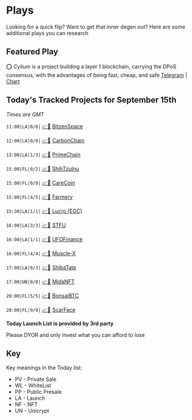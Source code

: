 
# Plays

Looking for a quick flip? Want to get that inner degen out? Here are some additional plays you can research

## Featured Play

⭕ *Cylium* is a project building a layer 1 blockchain,  carrying the DPoS consensus, with the advantages of being fast, cheap, and safe
[Telegram](https://t.me/Cyliumofficial) | [Chart](https://app.nexuscrypto.com/token/bsc/0x1814f5a7e06ff5a3d41a832f4d4cd900ab6f0a69)

## Today's Tracked Projects for September 15th
_Times are GMT_

`11:00|LA|0/0|` [📈](https://app.nexuscrypto.com/token/bsc/0xdacc0417add48b63cbefb77efbe4a3801aad51ba)[📲](https://www.pinksale.finance/launchpad/0x7df5181c7529E06A218aF49953F398f9012A9d6b?chain=BSC) [BitzenSpace](https://t.me/BitzenSpace)

`12:00|LA|0/0|` [📈](https://app.nexuscrypto.com/token/bsc/0xa9bc4d368e356e209b368274e3477930e7142c12)[📲](https://www.pinksale.finance/launchpad/0xB0fF3577778c5D0293769903A6DB2b9e94f7d07C?chain=BSC) [CarbonChain](https://t.me/CarbonChainEN)

`13:00|LA|1/3|` [📈](https://app.nexuscrypto.com/token/bsc/0x933ae540ca1096e44e9e57a88d616f01d043e48b)[📲](https://www.pinksale.finance/launchpad/0x7a79C87efE67bAC404f63E6b8D4eBE2E34c1Aa73?chain=BSC) [PrimeChain](https://t.me/Prime_Chain)

`15:00|FL|0/2|` [📈](https://app.nexuscrypto.com/token/bsc/0x74d00122a5d038914eae062af8174c888f3166dc)[📲](https://www.pinksale.finance/launchpad/0x41a5Fc8EBCfF503271e0624B5b4102D0dB761ABa?chain=BSC) [ShihTzuInu](https://t.me/ShihTzuInuGlobal)

`15:00|FL|0/0|` [📈](https://app.nexuscrypto.com/token/bsc/0xcf6256895839ca82dcf8abc54b162a5eb076f207)[📲](https://www.pinksale.finance/launchpad/0xcFC0427920Dd5ABc71A8cad899a1B6763970F75E?chain=BSC) [CareCoin](https://t.me/carecoinfamily)

`15:00|FL|4/5|` [📈](https://app.nexuscrypto.com/token/bsc/0xf43c6d1ea4c92b6a3e2b55c6fc365b2d0c6a00be)[📲](https://www.pinksale.finance/launchpad/0xE3A09EBE372D20060a9c2D853E9EE779ff5A3a26?chain=BSC) [Farmery](https://t.me/FarmeryOfficial)

`15:30|LA|1/1|` [📈](https://app.nexuscrypto.com/token/bsc/0x988f7c894e4001eeb7b570cde80dffe21cf7b6b9)[📲](https://evergrowegc.com/lucrolaunch/) [Lucro (EGC)](https://t.me/evergrowcoin)

`16:00|LA|3/3|` [📈](https://app.nexuscrypto.com/token/bsc/0x4d0cc4786b383e2c7846ba994546b85954924802)[📲](https://www.pinksale.finance/launchpad/0x4d03888405c5AE2afeE9775c3bB2b7C7d5189319?chain=BSC) [STFU](https://t.me/stfu_labs)

`16:00|LA|1/1|` [📈](https://app.nexuscrypto.com/token/bsc/0x6215740e2f1a450550d3a3380f6c563c90f0d016)[📲](https://www.pinksale.finance/launchpad/0x9161CF7fa4a2a1bD139a9207153E0dAeFCcFAd19?chain=BSC) [UFOFinance](http://discord.gg/UFOFinance)

`16:00|FL|4/4|` [📈](https://app.nexuscrypto.com/token/bsc/0x22e88b8abecc7e510c98d55991c626d67cdc52ea)[📲](https://www.pinksale.finance/launchpad/0x7231C5E7aE1916a9E16e0969B29D45A9475eFbe2?chain=BSC) [Muscle-X](https://t.me/MuscleXOfficial)

`17:00|LA|0/3|` [📈](https://app.nexuscrypto.com/token/bsc/0xc2c57cc3c40a75300a8dc6a958d727a38e6e1a30)[📲](https://www.pinksale.finance/launchpad/0x1af3607BaEB0D8ba86BccE44Eee9dF339E3774e6?chain=BSC) [ShibaTate](https://t.me/shibatate)

`17:00|UN|0/0|` [📈](https://app.nexuscrypto.com/token/bsc/0x1104918312cc9ad88eadabe07b5110cae99583f6)[📲](https://app.unicrypt.network/amm/pancake-v2/ilo/0x98ded1BF149cFA1Ca309B5AC75657A134a2C3D41) [MidaNFT](https://t.me/midanft)

`20:00|FL|5/5|` [📈](https://app.nexuscrypto.com/token/bsc/0x08c874349e2a5ddbbb32f9d008968a08803210a9)[📲](https://www.pinksale.finance/launchpad/0xB05e1757b224c515b015B05abe74CbFe97A25c59?chain=BSC) [BonsaiBTC](https://t.me/BonsaiBTC_Official)

`20:00|FL|9/9|` [📈](https://app.nexuscrypto.com/token/bsc/0xb24ad186dc2064dab4e726679a969e71eaca74df)[📲](https://www.pinksale.finance/launchpad/0x8d37C3a9Df1F72a3822213dA2DBB581620af674D?chain=BSC) [ScarFace](https://t.me/scarfacefans)

**Today Launch List is provided by 3rd party**

Please DYOR and only invest what you can afford to lose

## Key
Key meanings in the Today list:

- PV - Private Sale
- WL - WhiteList
- PP - Public Presale
- LA - Launch
- NF - NFT
- UN - Unicrypt